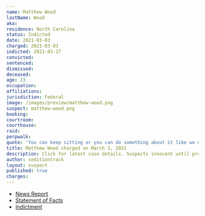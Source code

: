```yaml
---
name: Matthew Wood
lastName: Wood
aka:
residence: North Carolina
status: Indicted
date: 2021-03-03
charged: 2021-03-03
indicted: 2021-03-17
convicted: 
sentenced: 
dismissed: 
deceased:
age: 23
occupation:
affiliations:
jurisdiction: Federal
image: /images/preview/matthew-wood.png
suspect: matthew-wood.png
booking:
courtroom:
courthouse:
raid:
perpwalk:
quote: 'You can keep sitting or you can do something about it like we did today. Our nation has experienced necessary revolts before.'
title: Matthew Wood charged on March 3, 2021
description: Click for latest case details. Suspects innocent until proven guilty.
author: seditiontrack
layout: suspect
published: true
charges:
---
```

- [News Report](https://www.charlotteobserver.com/news/politics-government/article249797823.html)
- [Statement of Facts](https://www.justice.gov/usao-dc/case-multi-defendant/file/1379546/download)
- [Indictment](https://www.justice.gov/usao-dc/case-multi-defendant/file/1379541/download)
